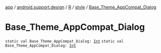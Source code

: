 [app](../../../index.md) / [android.support.design](../../index.md) / [R](../index.md) / [style](index.md) / [Base_Theme_AppCompat_Dialog](./-base_-theme_-app-compat_-dialog.md)

# Base_Theme_AppCompat_Dialog

`static val Base_Theme_AppCompat_Dialog: `[`Int`](https://kotlinlang.org/api/latest/jvm/stdlib/kotlin/-int/index.html)
`static val Base_Theme_AppCompat_Dialog: `[`Int`](https://kotlinlang.org/api/latest/jvm/stdlib/kotlin/-int/index.html)